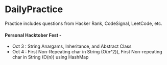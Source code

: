 # DailyPractice
Practice includes questions from Hacker Rank, CodeSignal, LeetCode, etc.

#### Personal Hacktober Fest - 
- Oct 3 : String Anargams, Inheritance, and Abstract Class
- Oct 4 : First Non-Repeating char in String (O(n^2)), First Non-repeating char in String (O(n)) using HashMap
